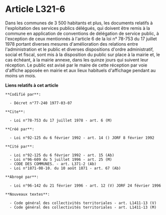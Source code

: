 # Article L321-6

Dans les communes de 3 500 habitants et plus, les documents relatifs à l'exploitation des services publics délégués, qui
doivent être remis à la commune en application de conventions de délégation de service public, à l'exception de ceux
mentionnés à l'article 6 de la loi n° 78-753 du 17 juillet 1978 portant diverses mesures d'amélioration des relations entre
l'administration et le public et diverses dispositions d'ordre administratif, social et fiscal, sont mis à la disposition du
public sur place à la mairie et, le cas échéant, à la mairie annexe, dans les quinze jours qui suivent leur réception. Le
public est avisé par le maire de cette réception par voie d'affiche apposée en mairie et aux lieux habituels d'affichage
pendant au moins un mois.

**Liens relatifs à cet article**

	**Codifié par**:

	  - Décret n°77-240 1977-03-07

	**Cite**:

	  - Loi n°78-753 du 17 juillet 1978 - art. 6 (M)

	**Créé par**:

	  - Loi n°92-125 du 6 février 1992 - art. 14 () JORF 8 février 1992

	**Cité par**:

	  - Loi n°92-125 du 6 février 1992 - art. 15 (Ab)
	  - Loi n°96-609 du 5 juillet 1996 - art. 25 (M)
	  - CODE DES COMMUNES. - art. L371-2 (Ab)
	  - Loi n°1871-08-10. du 10 août 1871 - art. 67 (Ab)

	**Abrogé par**:

	  - Loi n°96-142 du 21 février 1996 - art. 12 (V) JORF 24 février 1996

	**Nouveaux textes**:

	  - Code général des collectivités territoriales - art. L1411-13 (V)
	  - Code général des collectivités territoriales - art. L1411-13 (M)
